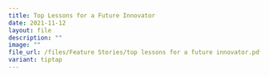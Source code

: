 ```yaml
---
title: Top Lessons for a Future Innovator
date: 2021-11-12
layout: file
description: ""
image: ""
file_url: /files/Feature Stories/top lessons for a future innovator.pdf
variant: tiptap
---
```

